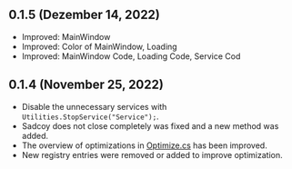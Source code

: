 ## 0.1.5 (Dezember 14, 2022)

* Improved: MainWindow
* Improved: Color of MainWindow, Loading
* Improved: MainWindow Code, Loading Code, Service Cod

## 0.1.4 (November 25, 2022)

* Disable the unnecessary services with `Utilities.StopService("Service");`.
* Sadcoy does not close completely was fixed and a new method was added.
* The overview of optimizations in [Optimize.cs](https://github.com/Jisll/Sadcoy/blob/main/Sadcoy/Optimize.cs) has been improved.
* New registry entries were removed or added to improve optimization.
